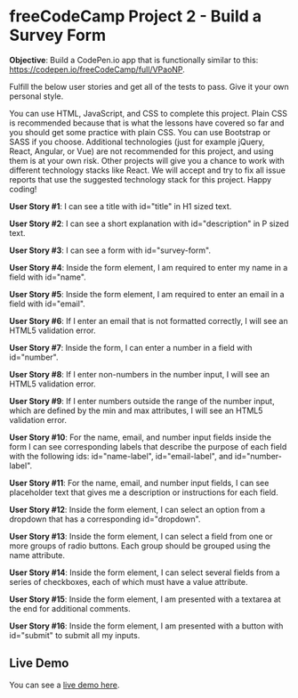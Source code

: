 # freeCodeCamp Project 2 - Build a Survey Form

**Objective**: Build a CodePen.io app that is functionally similar to this: https://codepen.io/freeCodeCamp/full/VPaoNP.

Fulfill the below user stories and get all of the tests to pass. Give it your own personal style.

You can use HTML, JavaScript, and CSS to complete this project. Plain CSS is recommended because that is what the lessons have covered so far and you should get some practice with plain CSS. You can use Bootstrap or SASS if you choose. Additional technologies (just for example jQuery, React, Angular, or Vue) are not recommended for this project, and using them is at your own risk. Other projects will give you a chance to work with different technology stacks like React. We will accept and try to fix all issue reports that use the suggested technology stack for this project. Happy coding!

**User Story #1**: I can see a title with id="title" in H1 sized text.

**User Story #2**: I can see a short explanation with id="description" in P sized text.

**User Story #3**: I can see a form with id="survey-form".

**User Story #4**: Inside the form element, I am required to enter my name in a field with id="name".

**User Story #5**: Inside the form element, I am required to enter an email in a field with id="email".

**User Story #6**: If I enter an email that is not formatted correctly, I will see an HTML5 validation error.

**User Story #7**: Inside the form, I can enter a number in a field with id="number".

**User Story #8**: If I enter non-numbers in the number input, I will see an HTML5 validation error.

**User Story #9**: If I enter numbers outside the range of the number input, which are defined by the min and max attributes, I will see an HTML5 validation error.

**User Story #10**: For the name, email, and number input fields inside the form I can see corresponding labels that describe the purpose of each field with the following ids: id="name-label", id="email-label", and id="number-label".

**User Story #11**: For the name, email, and number input fields, I can see placeholder text that gives me a description or instructions for each field.

**User Story #12**: Inside the form element, I can select an option from a dropdown that has a corresponding id="dropdown".

**User Story #13**: Inside the form element, I can select a field from one or more groups of radio buttons. Each group should be grouped using the name attribute.

**User Story #14**: Inside the form element, I can select several fields from a series of checkboxes, each of which must have a value attribute.

**User Story #15**: Inside the form element, I am presented with a textarea at the end for additional comments.

**User Story #16**: Inside the form element, I am presented with a button with id="submit" to submit all my inputs.

## Live Demo

You can see a [live demo here](https://maxibide.github.io/my-web-development-journey/free-code-camp/responsive-web-design/survey-form/).